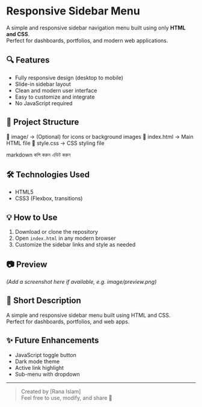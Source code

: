 # Responsive Sidebar Menu

A simple and responsive sidebar navigation menu built using only **HTML and CSS**.  
Perfect for dashboards, portfolios, and modern web applications.

## 🔍 Features

- Fully responsive design (desktop to mobile)
- Slide-in sidebar layout
- Clean and modern user interface
- Easy to customize and integrate
- No JavaScript required

## 📁 Project Structure

📁 image/ → (Optional) for icons or background images
📄 index.html → Main HTML file
📄 style.css → CSS styling file

markdown
কপি করুন
এডিট করুন

## 🛠 Technologies Used

- HTML5
- CSS3 (Flexbox, transitions)

## 💡 How to Use

1. Download or clone the repository  
2. Open `index.html` in any modern browser  
3. Customize the sidebar links and style as needed

## 📷 Preview

*(Add a screenshot here if available, e.g. image/preview.png)*

## 📝 Short Description

A simple and responsive sidebar menu built using HTML and CSS.  
Perfect for dashboards, portfolios, and web apps.

## ✨ Future Enhancements

- JavaScript toggle button
- Dark mode theme
- Active link highlight
- Sub-menu with dropdown

---

> Created by [Rana Islam]  
> Feel free to use, modify, and share 🚀